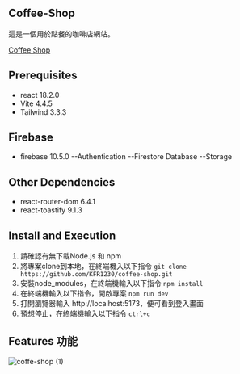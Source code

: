 ## Coffee-Shop

這是一個用於點餐的咖啡店網站。

[Coffee Shop](https://kfr1230.github.io/coffee-shop/)

## Prerequisites
- react 18.2.0
- Vite 4.4.5
- Tailwind 3.3.3

## Firebase 
- firebase 10.5.0
  --Authentication
  --Firestore Database
  --Storage

## Other Dependencies
- react-router-dom 6.4.1
- react-toastify 9.1.3

## Install and Execution
1. 請確認有無下載Node.js 和 npm
2. 將專案clone到本地，在終端機入以下指令
`git clone https://github.com/KFR1230/coffee-shop.git`
3. 安裝node_modules，在終端機輸入以下指令
  `npm install`
4. 在終端機輸入以下指令，開啟專案
  `npm run dev`
5. 打開瀏覽器輸入 http://localhost:5173，便可看到登入畫面
6. 預想停止，在終端機輸入以下指令
  `ctrl+c`
## Features 功能
![coffe-shop (1)](https://github.com/KFR1230/coffee-shop/assets/123913307/c571014f-54cb-43bb-95fc-e1f8a7d8862d)

